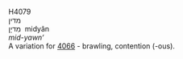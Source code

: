 <body>
  <p>H4079<br>  מדין  <br> מִדיָן  ‎  midyân  <br><i>mid-yawn‘ </i><br>A variation for <a href="h4066.htm">4066</a>  - brawling, contention (-ous).<br></p>
 </body>